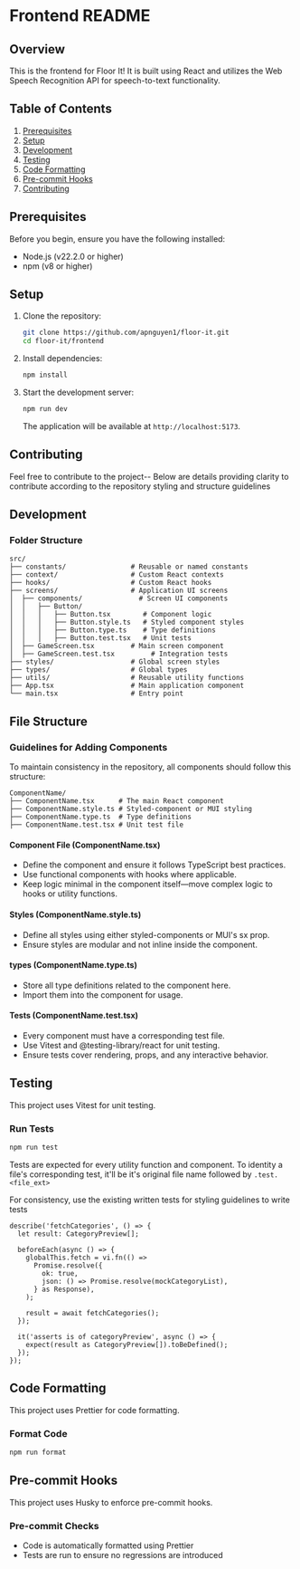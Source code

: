 # Frontend README

## Overview

This is the frontend for Floor It! It is built using React and utilizes the Web Speech
Recognition API for speech-to-text functionality.

## Table of Contents

1. [Prerequisites](#prerequisites)
2. [Setup](#setup)
3. [Development](#development)
4. [Testing](#testing)
5. [Code Formatting](#code-formatting)
6. [Pre-commit Hooks](#pre-commit-hooks)
7. [Contributing](#contributing)

## Prerequisites

Before you begin, ensure you have the following installed:

- Node.js (v22.2.0 or higher)
- npm (v8 or higher)

## Setup

1. Clone the repository:

   ```bash
   git clone https://github.com/apnguyen1/floor-it.git
   cd floor-it/frontend
   ```

2. Install dependencies:

   ```bash
   npm install
   ```

3. Start the development server:
   ```bash
   npm run dev
   ```
   The application will be available at `http://localhost:5173`.

## Contributing

Feel free to contribute to the project-- Below are details providing clarity to
contribute according to the repository styling and structure guidelines

## Development

### Folder Structure

```
src/
├── constants/                # Reusable or named constants
├── context/                  # Custom React contexts
├── hooks/                    # Custom React hooks
├── screens/                  # Application UI screens
│  ├── components/              # Screen UI components
│  │   ├── Button/
│  │   │   ├── Button.tsx        # Component logic
│  │   │   ├── Button.style.ts   # Styled component styles
│  │   │   ├── Button.type.ts    # Type definitions
│  │   │   ├── Button.test.tsx   # Unit tests
│  ├── GameScreen.tsx         # Main screen component
│  ├── GameScreen.test.tsx         # Integration tests
├── styles/                   # Global screen styles
├── types/                    # Global types
├── utils/                    # Reusable utility functions
├── App.tsx                   # Main application component
└── main.tsx                  # Entry point
```

## File Structure

### Guidelines for Adding Components

To maintain consistency in the repository, all components should follow this structure:

```
ComponentName/
├── ComponentName.tsx      # The main React component
├── ComponentName.style.ts # Styled-component or MUI styling
├── ComponentName.type.ts  # Type definitions
├── ComponentName.test.tsx # Unit test file
```

#### Component File (ComponentName.tsx)

- Define the component and ensure it follows TypeScript best practices.
- Use functional components with hooks where applicable.
- Keep logic minimal in the component itself—move complex logic to hooks or utility
  functions.

#### Styles (ComponentName.style.ts)

- Define all styles using either styled-components or MUI's sx prop.
- Ensure styles are modular and not inline inside the component.

#### types (ComponentName.type.ts)

- Store all type definitions related to the component here.
- Import them into the component for usage.

#### Tests (ComponentName.test.tsx)

- Every component must have a corresponding test file.
- Use Vitest and @testing-library/react for unit testing.
- Ensure tests cover rendering, props, and any interactive behavior.

## Testing

This project uses Vitest for unit testing.

### Run Tests

```bash
npm run test
```

Tests are expected for every utility function and component. To identity a file's
corresponding test, it'll be it's original file name followed by `.test.<file_ext>`

For consistency, use the existing written tests for styling guidelines to write tests

```
describe('fetchCategories', () => {
  let result: CategoryPreview[];

  beforeEach(async () => {
    globalThis.fetch = vi.fn(() =>
      Promise.resolve({
        ok: true,
        json: () => Promise.resolve(mockCategoryList),
      } as Response),
    );

    result = await fetchCategories();
  });

  it('asserts is of categoryPreview', async () => {
    expect(result as CategoryPreview[]).toBeDefined();
  });
});

```

## Code Formatting

This project uses Prettier for code formatting.

### Format Code

```bash
npm run format
```

## Pre-commit Hooks

This project uses Husky to enforce pre-commit hooks.

### Pre-commit Checks

- Code is automatically formatted using Prettier
- Tests are run to ensure no regressions are introduced